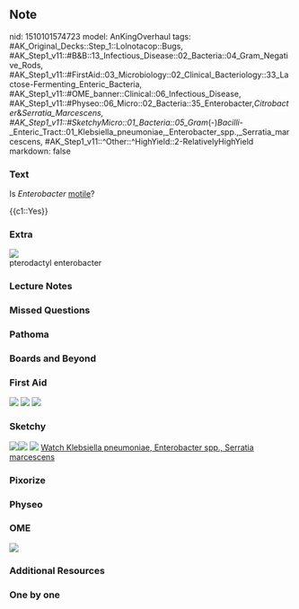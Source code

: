 ## Note
nid: 1510101574723
model: AnKingOverhaul
tags: #AK_Original_Decks::Step_1::Lolnotacop::Bugs, #AK_Step1_v11::#B&B::13_Infectious_Disease::02_Bacteria::04_Gram_Negative_Rods, #AK_Step1_v11::#FirstAid::03_Microbiology::02_Clinical_Bacteriology::33_Lactose-Fermenting_Enteric_Bacteria, #AK_Step1_v11::#OME_banner::Clinical::06_Infectious_Disease, #AK_Step1_v11::#Physeo::06_Micro::02_Bacteria::35_Enterobacter,_Citrobacter_&_Serratia_Marcescens, #AK_Step1_v11::#SketchyMicro::01_Bacteria::05_Gram_(-)_Bacilli_-_Enteric_Tract::01_Klebsiella_pneumoniae,_Enterobacter_spp.,_Serratia_marcescens, #AK_Step1_v11::^Other::^HighYield::2-RelativelyHighYield
markdown: false

### Text
Is <i>Enterobacter</i> <u>motile</u>?
<div>
  {{c1::Yes}}
</div>

### Extra
<img src="paste-89296665051628.jpg">
<div>
  pterodactyl enterobacter
</div>

### Lecture Notes


### Missed Questions


### Pathoma


### Boards and Beyond


### First Aid
<img src="tmp950omma7.png"> <img src="tmpqim1art2.png"> <img src=
"tmpjy6gjla6.png">

### Sketchy
<img src="paste-52145197940737.jpg"><img src=
"paste-52196737548291.jpg"> <img src=
"paste-d4ba7fa1ba3c9533181aa00a95f4e9b0cd77d64b.png"> <a href=
"https://dashboard.sketchy.com/study/medical/courses/medical-microbiology/units/medical-microbiology-bacteria/videos/medical-microbiology-bacteria-gram-negative-bacilli-enteric-tract-klebsiella-pneumoniae-enterobacter-spp-serratia-marcescens?utm_source=anki&utm_medium=partnership&utm_campaign=february_update&utm_content=medical">
Watch Klebsiella pneumoniae, Enterobacter spp., Serratia
marcescens</a>

### Pixorize


### Physeo


### OME
<div class="ome-widget">
  <a href=
  "https://onlinemeded.org/spa/infectious-disease?ref=anki"><img src="_OME_AnkiFlashcards_Topic_4.png"></a>
</div>

### Additional Resources


### One by one

